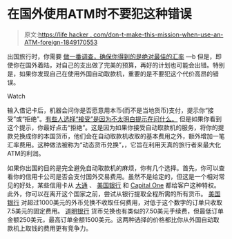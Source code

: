 # 在国外使用ATM时不要犯这种错误

> 原文:[https://life hacker . com/don-t-make-this-mission-when-use-an-ATM-foreign-1849170553](https://lifehacker.com/don-t-make-this-mistake-when-using-an-atm-abroad-1849170553)

出国旅行时，你需要 [做一番调查，确保你得到的是绝对最佳的汇率](https://lifehacker.com/how-to-get-the-best-exchange-rate-before-traveling-abro-1849035823) —b 但是，即使你在国外着陆，对自己的支出做了完美的预算，再好的计划也可能会出错。特别是，如果你发现自己在使用外国自动取款机，重要的是不要犯这个代价高昂的错误。

Watch

输入借记卡后，机器会问你是否愿意用本币(而不是当地货币)支付，提示你“接受”或“拒绝”。[有些人选择“接受”是因为不太明白提示在问什么。](https://www.reddit.com/r/LifeProTips/comments/vx8g28/lpt_when_traveling_in_mexico_and_using_an_atm_to/) 但是如果你看到这个提示，你最好点击“拒绝”。这是因为如果你接受自动取款机的服务，将你的提款兑换成你的本国货币，他们会在自动取款机收取的基本费用之外，额外增加一笔汇率费用。这种做法被称为“动态货币兑换”，，它旨在利用天真的旅行者来最大化ATM的利润。

如果你出国的目的是完全避免自动取款机的麻烦，你有几个选择。首先，你可以查看你的信用卡公司是否会支付国外交易费用。虽然不是给定的，但这是一个相对常见的好处，某些信用卡从 [大通](https://creditcards.chase.com/no-foreign-transaction-fee-credit-cards) 、 [美国银行](https://www.bankofamerica.com/credit-cards/no-foreign-transaction-fee-credit-cards/) 和 [Capital One](https://www.capitalone.com/credit-cards/faq/) 都给客户这种特权。此外，你可以在离开这个国家之前，尝试从银行提取全程所需的所有货币。 [美国银行](https://www.bankofamerica.com/foreign-exchange/buying-foreign-currency-faq/) 对超过1000美元的外币兑换不收取任何费用，对低于这个数字的订单只收取7.5美元的固定费用。 [道明银行](https://foreigncurrency.td.com/shop/en/tdbanknotes) 货币兑换也有类似的7.50美元手续费，但最低订单金额250美元，最高订单金额1500美元。这两种选择的价格都比你从外国自动取款机上取钱的费用更有竞争力。